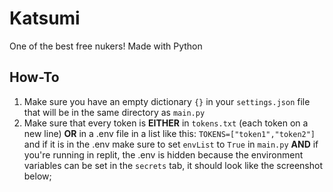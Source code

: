 # Katsumi
One of the best free nukers! Made with Python

## How-To
1. Make sure you have an empty dictionary `{}` in your `settings.json` file that will be in the same directory as `main.py`
2. Make sure that every token is **EITHER** in `tokens.txt` (each token on a new line) **OR** in a .env file in a list like this: `TOKENS=["token1","token2"]` and if it is in the .env make sure to set `envList` to `True` in `main.py` **AND** if you're running in replit, the .env is hidden because the environment variables can be set in the `secrets` tab, it should look like the screenshot below;
